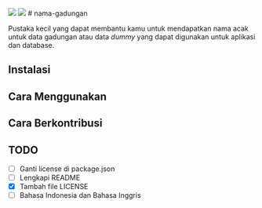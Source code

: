 <img src="https://img.shields.io/codecov/c/github/rizafahmi/nama-gadungan" />
<img src="https://img.shields.io/github/repo-size/rizafahmi/nama-gadungan" />
# nama-gadungan

Pustaka kecil yang dapat membantu kamu untuk mendapatkan nama acak untuk data gadungan atau data _dummy_ yang dapat digunakan untuk aplikasi dan database.

## Instalasi

## Cara Menggunakan

## Cara Berkontribusi

## TODO
- [ ] Ganti license di package.json
- [ ] Lengkapi README
- [x] Tambah file LICENSE
- [ ] Bahasa Indonesia dan Bahasa Inggris
